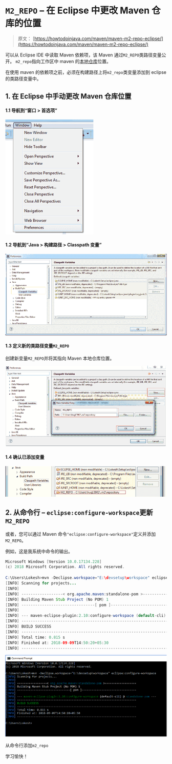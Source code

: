 # `M2_REPO` – 在 Eclipse 中更改 Maven 仓库的位置

> 原文： [https://howtodoinjava.com/maven/maven-m2-repo-eclipse/](https://howtodoinjava.com/maven/maven-m2-repo-eclipse/)

可以从 Eclipse IDE 中读取 Maven 依赖项，该 Maven 通过`M2_REPO`类路径变量公开。 `m2_repo`指向工作区中 maven 的[本地仓库](https://howtodoinjava.com/maven/change-local-repository-location/ "How to change maven local repository path in windows")位置。

在使用 maven 的依赖项之前，必须在构建路径上将`m2_repo`类变量添加到 eclipse 的类路径变量中。

## 1\. 在 Eclipse 中手动更改 Maven 仓库位置

#### 1.1 导航到“窗口 > 首选项”

![eclipse-preferences](img/068438a95be8028b6a8b5f4abb70863e.png)

#### 1.2 导航到“Java > 构建路径 > Classpath 变量”

![classpath_variables_for_projects](img/76d052a7b258869b690120c7a8a3461a.png)

#### 1.3 定义新的类路径变量`M2_REPO`

创建新变量`M2_REPO`并将其指向 Maven 本地仓库位置。

![add_maven_repository](img/f1707eb945ad773cda7b2a23e9dcb43e.png)

#### 1.4 确认已添加变量

![m2_repo_variable_added](img/09dd6c6a4148df8ff6c487ede82cee91.png)

## 2\. 从命令行 – `eclipse:configure-workspace`更新`M2_REPO`

或者，您可以通过 Maven 命令`"eclipse:configure-workspace"`定义并添加`M2_REPO`。

例如，这是我系统中命令的输出。

```java
Microsoft Windows [Version 10.0.17134.228]
(c) 2018 Microsoft Corporation. All rights reserved.

C:\Users\Lokesh>mvn -Declipse.workspace="E:\devsetup\workspace" eclipse:configure-workspace
[INFO] Scanning for projects...
[INFO]
[INFO] ------------------< org.apache.maven:standalone-pom >-------------------
[INFO] Building Maven Stub Project (No POM) 1
[INFO] --------------------------------[ pom ]---------------------------------
[INFO]
[INFO] --- maven-eclipse-plugin:2.10:configure-workspace (default-cli) @ standalone-pom ---
[INFO] ------------------------------------------------------------------------
[INFO] BUILD SUCCESS
[INFO] ------------------------------------------------------------------------
[INFO] Total time: 0.815 s
[INFO] Finished at: 2018-09-09T14:50:20+05:30
[INFO] ------------------------------------------------------------------------

```

![Add m2_repo from command prompt](img/9ee5f908e990432e2b0e841941f7dfb9.png)

从命令行添加`m2_repo`



学习愉快！